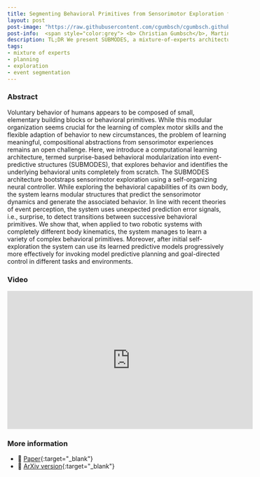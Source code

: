 ```yaml
---
title: Segmenting Behavioral Primitives from Sensorimotor Exploration for Event-Based Planning
layout: post
post-image: "https://raw.githubusercontent.com/cgumbsch/cgumbsch.github.io/master/assets/images/SUBMODES.gif"
post-info:  <span style="color:grey"> <b> Christian Gumbsch</b>, Martin V. Butz* & Georg Martius*</span> <br>  <span style="color:grey"> <i> IEEE TCDS</i>, 2019</span> <br> <a href="https://arxiv.org/pdf/1902.09948" target="_blank" class="has-text-blue">Paper</i></a>, <a href="https://www.youtube.com/embed/QKQnecYjmTA?si=em2ZzrJ87hQJoyVP" target="_blank" class="has-text-blue">Video</i></a>
description: TL;DR We present SUBMODES, a mixture-of-experts architecture that segments behavioral primitives from self-organizing exploration that can later be used for model-based planning.
tags:
- mixture of experts
- planning
- exploration
- event segmentation
---
```


### Abstract

Voluntary behavior of humans appears to be composed of small, elementary building blocks or behavioral primitives. While this modular organization seems crucial for the learning of complex motor skills and the flexible adaption of behavior to new circumstances, the problem of learning meaningful, compositional abstractions from sensorimotor experiences remains an open challenge. Here, we introduce a computational learning architecture, termed surprise-based behavioral modularization into event-predictive structures (SUBMODES), that explores behavior and identifies the underlying behavioral units completely from scratch. The SUBMODES architecture bootstraps sensorimotor exploration using a self-organizing neural controller. While exploring the behavioral capabilities of its own body, the system learns modular structures that predict the sensorimotor dynamics and generate the associated behavior. In line with recent theories of event perception, the system uses unexpected prediction error signals, i.e., surprise, to detect transitions between successive behavioral primitives. We show that, when applied to two robotic systems with completely different body kinematics, the system manages to learn a variety of complex behavioral primitives. Moreover, after initial self-exploration the system can use its learned predictive models progressively more effectively for invoking model predictive planning and goal-directed control in different tasks and environments.

### Video

<iframe width="560" height="315" src="https://www.youtube.com/embed/QKQnecYjmTA?si=em2ZzrJ87hQJoyVP" title="YouTube video player" frameborder="0" allow="accelerometer; autoplay; clipboard-write; encrypted-media; gyroscope; picture-in-picture; web-share" referrerpolicy="strict-origin-when-cross-origin" allowfullscreen> </iframe>

### More information
- :scroll: [Paper](https://ieeexplore.ieee.org/document/8753716){:target="_blank"}
- :page_facing_up: [ArXiv version](https://arxiv.org/pdf/1902.09948){:target="_blank"}
